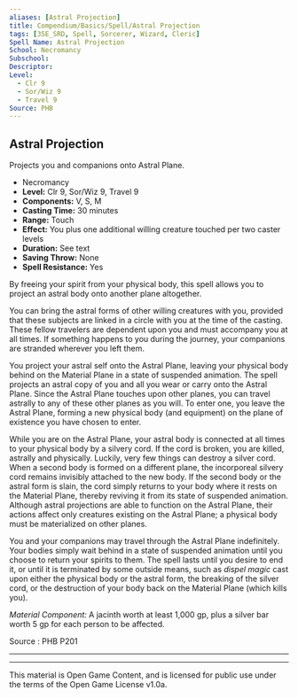 ```yaml
---
aliases: [Astral Projection]
title: Compendium/Basics/Spell/Astral Projection
tags: [35E_SRD, Spell, Sorcerer, Wizard, Cleric]
Spell Name: Astral Projection
School: Necromancy
Subschool: 
Descriptor: 
Level:
  - Clr 9
  - Sor/Wiz 9
  - Travel 9
Source: PHB
---
```



## Astral Projection

Projects you and companions onto Astral Plane.

*   Necromancy
*   **Level:** Clr 9, Sor/Wiz 9, Travel 9
*   **Components:** V, S, M
*   **Casting Time:** 30 minutes
*   **Range:** Touch
*   **Effect:** You plus one additional willing creature touched per two caster levels
*   **Duration:** See text
*   **Saving Throw:** None
*   **Spell Resistance:** Yes

<p>By freeing your spirit from your physical body, this spell allows you to project an astral body onto another plane altogether.</p><p>You can bring the astral forms of other willing creatures with you, provided that these subjects are linked in a circle with you at the time of the casting. These fellow travelers are dependent upon you and must accompany you at all times. If something happens to you during the journey, your companions are stranded wherever you left them.</p><p>You project your astral self onto the Astral Plane, leaving your physical body behind on the Material Plane in a state of suspended animation. The spell projects an astral copy of you and all you wear or carry onto the Astral Plane. Since the Astral Plane touches upon other planes, you can travel astrally to any of these other planes as you will. To enter one, you leave the Astral Plane, forming a new physical body (and equipment) on the plane of existence you have chosen to enter.</p><p>While you are on the Astral Plane, your astral body is connected at all times to your physical body by a silvery cord. If the cord is broken, you are killed, astrally and physically. Luckily, very few things can destroy a silver cord. When a second body is formed on a different plane, the incorporeal silvery cord remains invisibly attached to the new body. If the second body or the astral form is slain, the cord simply returns to your body where it rests on the Material Plane, thereby reviving it from its state of suspended animation. Although astral projections are able to function on the Astral Plane, their actions affect only creatures existing on the Astral Plane; a physical body must be materialized on other planes.</p><p>You and your companions may travel through the Astral Plane indefinitely. Your bodies simply wait behind in a state of suspended animation until you choose to return your spirits to them. The spell lasts until you desire to end it, or until it is terminated by some outside means, such as <i>dispel magic</i> cast upon either the physical body or the astral form, the breaking of the silver cord, or the destruction of your body back on the Material Plane (which kills you).</p><p><i>Material Component:</i> A jacinth worth at least 1,000 gp, plus a silver bar worth 5 gp for each person to be affected.</p>

Source : PHB P201

---

---

This material is Open Game Content, and is licensed for public use under
the terms of the Open Game License v1.0a.
